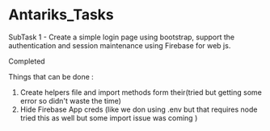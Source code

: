 # Antariks_Tasks

SubTask 1 - Create a simple login page using bootstrap, support the authentication and session maintenance using Firebase for web js.

Completed 

Things that can be done :
1. Create helpers file and import methods form their(tried but getting some error so didn't waste the time)
2. Hide Firebase App creds (like we don using .env but that requires node tried this as well but some import issue was coming )
